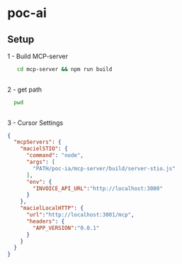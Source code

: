 # poc-ai


## Setup
1 - Build MCP-server
```bash 
   cd mcp-server && npm run build
  
```
2 - get path 
```bash 
  pwd 
  
```
3 - Cursor Settings

```json
{
  "mcpServers": {
    "macielSTIO": {
      "command": "node",
      "args": [
        "PATH/poc-ia/mcp-server/build/server-stio.js"
      ],
      "env": {
        "INVOICE_API_URL":"http://localhost:3000"
      }
    },
    "macielLocalHTTP": {
      "url":"http://localhost:3001/mcp",
      "headers": {
        "APP_VERSION":"0.0.1"
      }
    }
  }
}

```